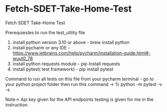 # Fetch-SDET-Take-Home-Test
Fetch SDET Take-Home Test

Prerequiestes to run the test_utility file
1) install python version 3.10 or above - brew install python
2) install pycharm or any IDE - https://www.jetbrains.com/help/pycharm/installation-guide.html#-wuut0_78
3) install python requests module - pip install requests
4) install pytest( test framework) - pip install  pytest

Command to run all tests on this file from your pycharm terminal - go to your python project folder then run this command ->  % python -m pytest -v -s 

Note-> Api key given for the API endpoints testing is given for me in the instruction.


